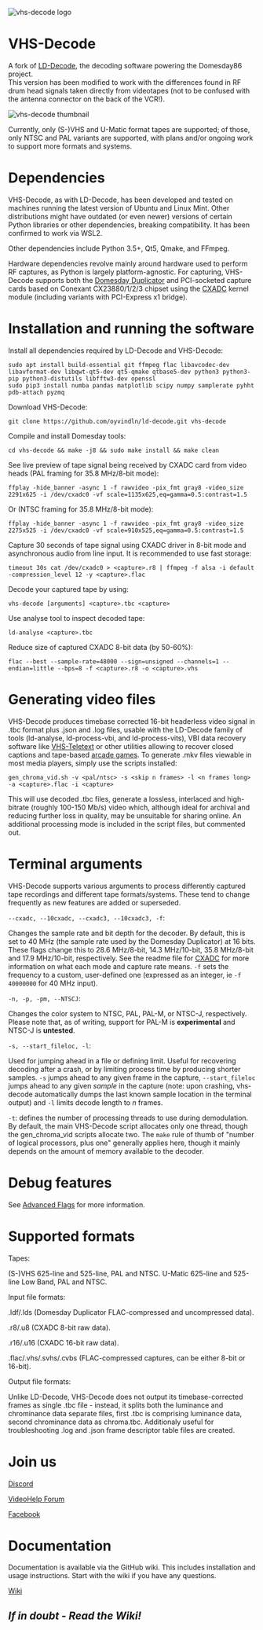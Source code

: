 ![vhs-decode logo](docs/vhs-decode_logo_256px.png)

# VHS-Decode

A fork of [LD-Decode](https://github.com/happycube/ld-decode), the decoding software powering the Domesday86 project.  
This version has been modified to work with the differences found in RF drum head signals taken directly from videotapes
(not to be confused with the antenna connector on the back of the VCR!).

![vhs-decode thumbnail](https://cdn.lbryplayer.xyz/api/v4/streams/free/vhs-decode-thumbnail/0cfb657312d9a725c20ecce33f1a06bd4895fe40/4b3544)

Currently, only (S-)VHS and U-Matic format tapes are supported;
of those, only NTSC and PAL variants are supported, with plans and/or ongoing work to support more formats and systems.

# Dependencies

VHS-Decode, as with LD-Decode, has been developed and tested on machines running the latest version of Ubuntu and Linux Mint.
Other distributions might have outdated (or even newer) versions of certain Python libraries or other dependencies, breaking compatibility. It has been confirmed to work via WSL2.

Other dependencies include Python 3.5+, Qt5, Qmake, and FFmpeg.

Hardware dependencies revolve mainly around hardware used to perform RF captures, as Python is largely platform-agnostic.
For capturing, VHS-Decode supports both the [Domesday Duplicator](https://github.com/happycube/ld-decode/wiki/Domesday-Duplicator) and PCI-socketed capture cards based on Conexant CX23880/1/2/3 chipset using the [CXADC](https://github.com/happycube/cxadc-linux3) kernel module (including variants with PCI-Express x1 bridge).

# Installation and running the software

Install all dependencies required by LD-Decode and VHS-Decode:

    sudo apt install build-essential git ffmpeg flac libavcodec-dev libavformat-dev libqwt-qt5-dev qt5-qmake qtbase5-dev python3 python3-pip python3-distutils libfftw3-dev openssl
    sudo pip3 install numba pandas matplotlib scipy numpy samplerate pyhht pdb-attach pyzmq

Download VHS-Decode:

    git clone https://github.com/oyvindln/ld-decode.git vhs-decode

Compile and install Domesday tools:

    cd vhs-decode && make -j8 && sudo make install && make clean
    
See live preview of tape signal being received by CXADC card from video heads (PAL framing for 35.8 MHz/8-bit mode):

    ffplay -hide_banner -async 1 -f rawvideo -pix_fmt gray8 -video_size 2291x625 -i /dev/cxadc0 -vf scale=1135x625,eq=gamma=0.5:contrast=1.5
    
Or (NTSC framing for 35.8 MHz/8-bit mode):

    ffplay -hide_banner -async 1 -f rawvideo -pix_fmt gray8 -video_size 2275x525 -i /dev/cxadc0 -vf scale=910x525,eq=gamma=0.5:contrast=1.5
    
Capture 30 seconds of tape signal using CXADC driver in 8-bit mode and asynchronous audio from line input.
It is recommended to use fast storage:

    timeout 30s cat /dev/cxadc0 > <capture>.r8 | ffmpeg -f alsa -i default -compression_level 12 -y <capture>.flac

Decode your captured tape by using:

    vhs-decode [arguments] <capture>.tbc <capture>
    
Use analyse tool to inspect decoded tape:

    ld-analyse <capture>.tbc
    
Reduce size of captured CXADC 8-bit data (by 50-60%):

    flac --best --sample-rate=48000 --sign=unsigned --channels=1 --endian=little --bps=8 -f <capture>.r8 -o <capture>.vhs

# Generating video files

VHS-Decode produces timebase corrected 16-bit headerless video signal in .tbc format plus .json and .log files, usable with the LD-Decode family of tools (ld-analyse, ld-process-vbi, and ld-process-vits), VBI data recovery software like [VHS-Teletext](https://github.com/ali1234/vhs-teletext/) or other utilities allowing to recover closed captions and tape-based [arcade games](https://vhs.thenvm.org/resources-research/).
To generate .mkv files viewable in most media players, simply use the scripts installed:

    gen_chroma_vid.sh -v <pal/ntsc> -s <skip n frames> -l <n frames long> -a <capture>.flac -i <capture>

This will use decoded .tbc files, generate a lossless, interlaced and high-bitrate (roughly 100-150 Mb/s) video which,
although ideal for archival and reducing further loss in quality, may be unsuitable for sharing online.
An additional processing mode is included in the script files, but commented out.

# Terminal arguments

VHS-Decode supports various arguments to process differently captured tape recordings and different tape formats/systems.
These tend to change frequently as new features are added or superseded.

```--cxadc, --10cxadc, --cxadc3, --10cxadc3, -f```: 

Changes the sample rate and bit depth for the decoder.
By default, this is set to 40 MHz (the sample rate used by the Domesday Duplicator) at 16 bits.
These flags change this to 28.6 MHz/8-bit, 14.3 MHz/10-bit, 35.8 MHz/8-bit and 17.9 MHz/10-bit, respectively.
See the readme file for [CXADC](https://github.com/happycube/cxadc-linux3#readme) for more information on what each mode and capture rate means.
```-f``` sets the frequency to a custom, user-defined one (expressed as an integer, ie ```-f 40000000``` for 40 MHz input).

```-n, -p, -pm, --NTSCJ```: 

Changes the color system to NTSC, PAL, PAL-M, or NTSC-J, respectively.
Please note that, as of writing, support for PAL-M is **experimental** and NTSC-J is **untested**.

```-s, --start_fileloc, -l```: 

Used for jumping ahead in a file or defining limit.
Useful for recovering decoding after a crash, or by limiting process time by producing shorter samples.
```-s``` jumps ahead to any given frame in the capture,
```--start_fileloc``` jumps ahead to any given *sample* in the capture
(note: upon crashing, vhs-decode automatically dumps the last known sample location in the terminal output) and
```-l``` limits decode length to *n* frames.

```-t```: defines the number of processing threads to use during demodulation.
By default, the main VHS-Decode script allocates only one thread, though the gen_chroma_vid scripts allocate two.
The ```make``` rule of thumb of "number of logical processors, plus one" generally applies here,
though it mainly depends on the amount of memory available to the decoder.

# Debug features

See [Advanced Flags](advanced_flags.md) for more information.

# Supported formats

Tapes:

(S-)VHS 625-line and 525-line, PAL and NTSC.
U-Matic 625-line and 525-line Low Band, PAL and NTSC.

Input file formats:

.ldf/.lds (Domesday Duplicator FLAC-compressed and uncompressed data).

.r8/.u8 (CXADC 8-bit raw data).

.r16/.u16 (CXADC 16-bit raw data).

.flac/.vhs/.svhs/.cvbs (FLAC-compressed captures, can be either 8-bit or 16-bit).

Output file formats:

Unlike LD-Decode, VHS-Decode does not output its timebase-corrected frames as single .tbc file - instead,
it splits both the luminance and chrominance data separate files, first .tbc is comprising luminance data, second chrominance data as chroma.tbc.
Additionaly useful for troubleshooting .log and .json frame descriptor table files are created.

# Join us

[Discord](https://discord.gg/pVVrrxd)

[VideoHelp Forum](https://forum.videohelp.com/threads/394168-Current-status-of-ld-decode-vhs-decode-(true-backup-of-RF-signals)#post2558660)

[Facebook](https://www.facebook.com/groups/2070493199906024)

# Documentation
Documentation is available via the GitHub wiki. This includes installation and usage instructions. Start with the wiki if you have any questions.

[Wiki](https://github.com/happycube/ld-decode/wiki)

## *If in doubt - Read the Wiki!*
